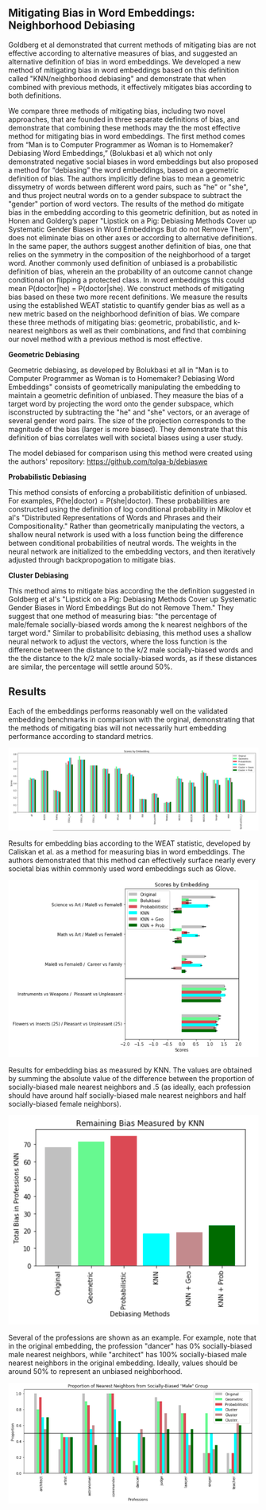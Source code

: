 ## Mitigating Bias in Word Embeddings: Neighborhood Debiasing

Goldberg et al demonstrated that current methods of mitigating bias are not effective according to alternative measures of bias, and suggested an alternative definition of bias in word embeddings. We developed a new method of mitigating bias in word embeddings based on this definition called "KNN/neighborhood debiasing" and demonstrate that when combined with previous methods, it effectively mitigates bias according to both definitions.

We compare three methods of mitigating bias, including two novel approaches, that are founded in three separate definitions of bias, and demonstrate that combining these methods may the the most effective method for mitigating bias in word embeddings. The first method comes from  “Man is to Computer Programmer as Woman is to Homemaker? Debiasing Word Embeddings,” (Bolukbasi et al) which not only demonstrated negative social biases in word embeddings but also proposed a method for “debiasing” the word embeddings, based on a geometric definition of bias. The authors implicitly define bias to mean a geometric dissymetry of words between different word pairs, such as "he" or "she", and thus project neutral words on to a gender subspace to subtract the "gender" portion of word vectors. The results of the method do mitigate bias in the embedding according to this geometric definition, but as noted in Honen and Golderg’s paper "Lipstick on a Pig: Debiasing Methods Cover up Systematic Gender Biases in Word Embeddings But do not Remove Them", does not eliminate bias on other axes or according to alternative definitions. In the same paper, the authors suggest another definition of bias, one that relies on the symmetry in the composition of the neighborhood of a target word. Another commonly used definition of unbiased is a probabilistic definition of bias, wherein an the probability of an outcome cannot change conditional on flipping a protected class. In word embeddings this could mean P(doctor|he) = P(doctor|she). We construct methods of mitigating bias based on these two more recent definitions. We measure the results using the established WEAT statistic to quantify gender bias as well as a new metric based on the neighborhood definition of bias. We compare these three methods of mitigating bias: geometric, probabilistic, and k-nearest neighbors as well as their combinations, and find that combining our novel method with a previous method is most effective.

**Geometric Debiasing**

Geometric debiasing, as developed by Bolukbasi et all in "Man is to Computer Programmer as Woman is to Homemaker? Debiasing Word Embeddings" consists of geometrically manipulating the embedding to maintain a geometric definition of unbiased. They measure the bias of a target word by projecting the word onto the gender subspace, which isconstructed by subtracting the "he" and "she" vectors, or an average of several gender word pairs. The size of the projection corresponds to the magnitude of the bias (larger is more biased). They demonstrate that this definition of bias correlates well with societal biases using a user study.

The model debiased for comparison using this method were created using the authors' repository:
https://github.com/tolga-b/debiaswe

**Probabilistic Debiasing**

This method consists of enforcing a probabilitistic definition of unbiased. For examples, P(he|doctor) = P(she|doctor). These probabilities are constructed using the definition of log conditional probability in Mikolov et al's "Distributed Representations of Words and Phrases and their Compositionality." Rather than geometrically manipulating the vectors, a shallow neural network is used with a loss function being the difference between conditional probabilities of neutral words. The weights in the neural network are initialized to the embedding vectors, and then iteratively adjusted through backpropogation to mitigate bias.

**Cluster Debiasing**

This method aims to mitigate bias according the the definition suggested in Goldberg et al's "Lipstick on a Pig:
Debiasing Methods Cover up Systematic Gender Biases in Word Embeddings But do not Remove Them." They suggest that one method of measuring bias: "the percentage of male/female socially-biased words among the k nearest neighbors of the target word." Similar to probabilisitc debiasing, this method uses a shallow neural network to adjust the vectors, where the loss function is the difference between the distance to the k/2 male socially-biased words and the the distance to the k/2 male socially-biased words, as if these distances are similar, the percentage will settle around 50%. 

## Results

Each of the embeddings performs reasonably well on the validated embedding benchmarks in comparison with the orginal, demonstrating that the methods of mitigating bias will not necessarily hurt embedding performance according to standard metrics.

![Benchmarks](https://github.com/hljames/mitigate-embedding-bias/blob/master/resources/benchmarks.png)


Results for embedding bias according to the WEAT statistic, developed by Caliskan et al. as a method for measuring bias in word embeddings. The authors demonstrated that this method can effectively surface nearly every societal bias within commonly used word embeddings such as Glove.

![WEAT](https://github.com/hljames/mitigate-embedding-bias/blob/master/resources/weat_scores.png)

Results for embedding bias as measured by KNN. The values are obtained by summing the absolute value of the difference between the proportion of socially-biased male nearest neighbors and .5 (as ideally, each profession should have around half socially-biased male nearest neighbors and half socially-biased female neighbors).

![KNN](https://github.com/hljames/mitigate-embedding-bias/blob/master/resources/knn_scores.png)

Several of the professions are shown as an example. For example, note that in the original embedding, the profession "dancer" has 0% socially-biased male nearest neighbors, while "architect" has 100% socially-biased male nearest neighbors in the original embedding. Ideally, values should be around 50% to represent an unbiased neighborhood.


![KNN](https://github.com/hljames/mitigate-embedding-bias/blob/master/resources/profession_examples.png)
